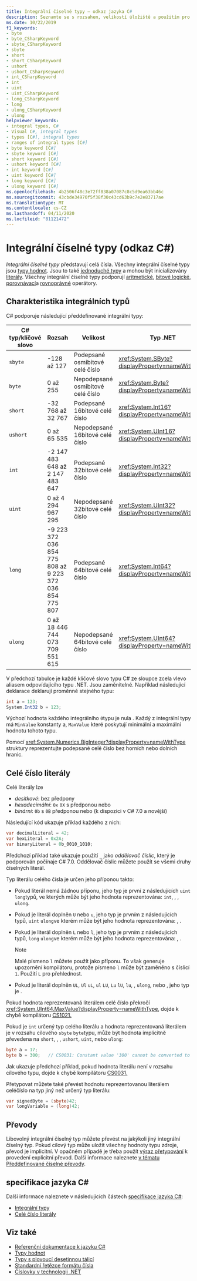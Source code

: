 ```yaml
---
title: Integrální číselné typy – odkaz jazyka C#
description: Seznamte se s rozsahem, velikostí úložiště a použitím pro každý z integrovaných číselných typů.
ms.date: 10/22/2019
f1_keywords:
- byte
- byte_CSharpKeyword
- sbyte_CSharpKeyword
- sbyte
- short
- short_CSharpKeyword
- ushort
- ushort_CSharpKeyword
- int_CSharpKeyword
- int
- uint
- uint_CSharpKeyword
- long_CSharpKeyword
- long
- ulong_CSharpKeyword
- ulong
helpviewer_keywords:
- integral types, C#
- Visual C#, integral types
- types [C#], integral types
- ranges of integral types [C#]
- byte keyword [C#]
- sbyte keyword [C#]
- short keyword [C#]
- ushort keyword [C#]
- int keyword [C#]
- uint keyword [C#]
- long keyword [C#]
- ulong keyword [C#]
ms.openlocfilehash: 4b2506f48c3e72ff838a07087c8c5d9ea63bb46c
ms.sourcegitcommit: 43cbde34970f5f38f30c43cd63b9c7e2e83717ae
ms.translationtype: MT
ms.contentlocale: cs-CZ
ms.lasthandoff: 04/11/2020
ms.locfileid: "81121472"
---
```

# <a name="integral-numeric-types--c-reference"></a>Integrální číselné typy (odkaz C#)

*Integrální číselné typy* představují celá čísla. Všechny integrální číselné typy jsou [typy hodnot](value-types.md). Jsou to také [jednoduché typy](value-types.md#built-in-value-types) a mohou být inicializovány [literály](#integer-literals). Všechny integrální číselné typy podporují [aritmetické](../operators/arithmetic-operators.md), [bitové logické](../operators/bitwise-and-shift-operators.md), [porovnávací](../operators/comparison-operators.md)a [rovnoprávné](../operators/equality-operators.md) operátory.

## <a name="characteristics-of-the-integral-types"></a>Charakteristika integrálních typů

C# podporuje následující předdefinované integrální typy:

|C# typ/klíčové slovo|Rozsah|Velikost|Typ .NET|
|----------|-----------|----------|-------------|
|`sbyte`|-128 až 127|Podepsané osmibitové celé číslo|<xref:System.SByte?displayProperty=nameWithType>|
|`byte`|0 až 255|Nepodepsané osmibitové celé číslo|<xref:System.Byte?displayProperty=nameWithType>|
|`short`|-32 768 až 32 767|Podepsané 16bitové celé číslo|<xref:System.Int16?displayProperty=nameWithType>|
|`ushort`|0 až 65 535|Nepodepsané 16bitové celé číslo|<xref:System.UInt16?displayProperty=nameWithType>|
|`int`|-2 147 483 648 až 2 147 483 647|Podepsané 32bitové celé číslo|<xref:System.Int32?displayProperty=nameWithType>|
|`uint`|0 až 4 294 967 295|Nepodepsané 32bitové celé číslo|<xref:System.UInt32?displayProperty=nameWithType>|
|`long`|-9 223 372 036 854 775 808 až 9 223 372 036 854 775 807|Podepsané 64bitové celé číslo|<xref:System.Int64?displayProperty=nameWithType>|
|`ulong`|0 až 18 446 744 073 709 551 615|Nepodepsané 64bitové celé číslo|<xref:System.UInt64?displayProperty=nameWithType>|

V předchozí tabulce je každé klíčové slovo typu C# ze sloupce zcela vlevo aliasem odpovídajícího typu .NET. Jsou zaměnitelné. Například následující deklarace deklarují proměnné stejného typu:

```csharp
int a = 123;
System.Int32 b = 123;
```

Výchozí hodnota každého integrálního `0`typu je nula . Každý z integrální typy má `MinValue` konstanty a, `MaxValue` které poskytují minimální a maximální hodnotu tohoto typu.

Pomocí <xref:System.Numerics.BigInteger?displayProperty=nameWithType> struktury reprezentujte podepsané celé číslo bez horních nebo dolních hranic.

## <a name="integer-literals"></a>Celé číslo literály

Celé literály lze

- *desítkové*: bez předpony
- *hexadecimální*: `0x` `0X` s předponou nebo
- *binární*: `0b` s `0B` předponou nebo (k dispozici v C# 7.0 a novější)

Následující kód ukazuje příklad každého z nich:

```csharp
var decimalLiteral = 42;
var hexLiteral = 0x2A;
var binaryLiteral = 0b_0010_1010;
```

Předchozí příklad také ukazuje použití `_` jako *oddělovač číslic*, který je podporován počínaje C# 7.0. Oddělovač číslic můžete použít se všemi druhy číselných literál.

Typ literálu celého čísla je určen jeho příponou takto:

- Pokud literál nemá žádnou příponu, jeho typ je první z následujících `uint` `long`typů, ve kterých může být jeho hodnota reprezentována: `int`, , , `ulong`.
- Pokud je literál doplněn `U` nebo `u`, jeho typ je prvním z následujících typů, `uint` `ulong`ve kterém může být jeho hodnota reprezentována: , .
- Pokud je literál doplněn `L` nebo `l`, jeho typ je prvním z následujících typů, `long` `ulong`ve kterém může být jeho hodnota reprezentována: , .

  > [!NOTE]
  > Malé písmeno `l` můžete použít jako příponu. To však generuje upozornění kompilátoru, protože písmeno `l` může být zaměněno s číslicí `1`. Použití `L` pro přehlednost.

- Pokud je literál doplněn `UL`, `Ul` `uL`, `ul` `LU`, `Lu` `lU`, `lu`, , `ulong`, nebo , jeho typ je .

Pokud hodnota reprezentovaná literálem celé číslo překročí <xref:System.UInt64.MaxValue?displayProperty=nameWithType>, dojde k chybě kompilátoru [CS1021.](../../misc/cs1021.md)

Pokud je `int` určený typ celého literálu a hodnota reprezentovaná literálem je v rozsahu cílového `sbyte` `byte`typu, může být hodnota implicitně převedena na `short`, , , `ushort`, `uint`, nebo `ulong`:

```csharp
byte a = 17;
byte b = 300;   // CS0031: Constant value '300' cannot be converted to a 'byte'
```

Jak ukazuje předchozí příklad, pokud hodnota literálu není v rozsahu cílového typu, dojde k chybě kompilátoru [CS0031.](../../misc/cs0031.md)

Přetypovat můžete také převést hodnotu reprezentovanou literálem celéčíslo na typ jiný než určený typ literálu:

```csharp
var signedByte = (sbyte)42;
var longVariable = (long)42;
```

## <a name="conversions"></a>Převody

Libovolný integrální číselný typ můžete převést na jakýkoli jiný integrální číselný typ. Pokud cílový typ může uložit všechny hodnoty typu zdroje, převod je implicitní. V opačném případě je třeba použít [výraz přetypování](../operators/type-testing-and-cast.md#cast-expression) k provedení explicitní převod. Další informace naleznete [v tématu Předdefinované číselné převody](numeric-conversions.md).

## <a name="c-language-specification"></a>specifikace jazyka C#

Další informace naleznete v následujících částech [specifikace jazyka C#](~/_csharplang/spec/introduction.md):

- [Integrální typy](~/_csharplang/spec/types.md#integral-types)
- [Celé číslo literály](~/_csharplang/spec/lexical-structure.md#integer-literals)

## <a name="see-also"></a>Viz také

- [Referenční dokumentace k jazyku C#](../index.md)
- [Typy hodnot](value-types.md)
- [Typy s plovoucí desetinnou tálicí](floating-point-numeric-types.md)
- [Standardní řetězce formátu čísla](../../../standard/base-types/standard-numeric-format-strings.md)
- [Číslovky v technologii .NET](../../../standard/numerics.md)
